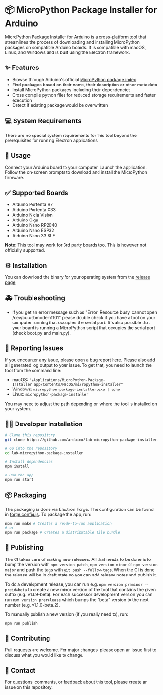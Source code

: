 # 📦 MicroPython Package Installer for Arduino

MicroPython Package Installer for Arduino is a cross-platform tool that streamlines the process of downloading and installing MicroPython packages on compatible Arduino boards. It is compatible with macOS, Linux, and Windows and is built using the Electron framework.

## ✨ Features
- Browse through Arduino's official [MicroPython package index](https://github.com/arduino/package-index-py)
- Find packages based on their name, their description or other meta data
- Install MicroPython packages including their dependencies
- Cross compile python files for reduced storage requirements and faster execution
- Detect if existing package would be overwritten

## 💻 System Requirements
There are no special system requirements for this tool beyond the prerequisites for running Electron applications.

## 👀 Usage
Connect your Arduino board to your computer.
Launch the application.
Follow the on-screen prompts to download and install the MicroPython firmware.

## ✅ Supported Boards
- Arduino Portenta H7
- Arduino Portenta C33
- Arduino Nicla Vision
- Arduino Giga
- Arduino Nano RP2040
- Arduino Nano ESP32
- Arduino Nano 33 BLE

**Note:** This tool may work for 3rd party boards too. This is however not officially supported.

## ⚙️ Installation

You can download the binary for your operating system from the [release page](https://github.com/arduino/lab-micropython-package-installer/releases).

## 🚑 Troubleshooting

- If you get an error message such as "Error: Resource busy, cannot open /dev/cu.usbmodem1101" please double check if you have a tool on your computer running that occupies the serial port. It's also possible that your board is running a MicroPython script that occupies the serial port (check boot.py and main.py).

## 🐛 Reporting Issues
If you encounter any issue, please open a bug report [here](https://github.com/arduino/lab-micropython-package-installer/issues). Please also add all generated log output to your issue. To get that, you need to launch the tool from the command line:
- macOS: `"/Applications/MicroPython-Package-Installer.app/Contents/MacOS/micropython-installer"`
- Windows: `micropython-package-installer.exe | echo`
- Linux: `micropython-package-installer`

You may need to adjust the path depending on where the tool is installed on your system.

## 🧑‍💻 Developer Installation

```bash
# Clone this repository
git clone https://github.com/arduino/lab-micropython-package-installer.git

# Go into the repository
cd lab-micropython-package-installer

# Install dependencies
npm install

# Run the app
npm run start
```

## 📦 Packaging

The packaging is done via Electron Forge. The configuration can be found in [forge.config.js](./forge.config.js). To package the app, run:

```bash
npm run make # Creates a ready-to-run application
# or
npm run package # Creates a distributable file bundle
```

## 📣 Publishing

The CI takes care of making new releases. All that needs to be done is to bump the version with `npm version patch`, `npm version minor` or `npm version major` and push the tags with `git push --follow-tags`. 
When the CI is done the release will be in draft state so you can add release notes and publish it.

To do a development release, you can run e.g. `npm version preminor --preid=beta` to create a new minor version of the tool that contains the given suffix (e.g. v1.1.9-beta). For each successor development version you can run `npm version prerelease` which bumps the "beta" version to the next number (e.g. v1.1.0-beta.2).

To manually publish a new version (if you really need to), run:

```bash
npm run publish
```

## 💪 Contributing
Pull requests are welcome. For major changes, please open an issue first to discuss what you would like to change.

## 🤙 Contact
For questions, comments, or feedback about this tool, please create an issue on this repository.
